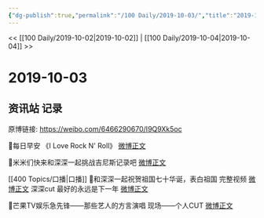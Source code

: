 ```yaml
---
{"dg-publish":true,"permalink":"/100 Daily/2019-10-03/","title":"2019-10-03","created":"2023-03-29T15:42:16.212+08:00","updated":"2023-03-29T15:42:42.846+08:00"}
---
```



<< [[100 Daily/2019-10-02\|2019-10-02]] | [[100 Daily/2019-10-04\|2019-10-04]] >>

# 2019-10-03

## 资讯站 记录

原博链接: https://weibo.com/6466290670/I9Q9Xk5oc

🌟每日早安 《I Love Rock N' Roll》
[微博正文](https://m.weibo.cn/6466290670/4423233740624085)

🌟米米们快来和深深一起挑战吉尼斯记录吧
[微博正文](https://m.weibo.cn/6466290670/4423257513682138)

[[400 Topics/口播\|口播]]
🌟和深深一起祝贺祖国七十华诞，表白祖国
完整视频 [微博正文](https://m.weibo.cn/6466290670/4423276627323770)
深深cut 最好的永远是下一年 [微博正文](https://m.weibo.cn/6466290670/4423420001331015)

🌟芒果TV娱乐急先锋——那些艺人的方言演唱 现场——个人CUT
[微博正文](https://m.weibo.cn/6466290670/4423475446100227)
